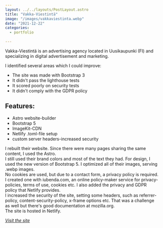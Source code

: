 ```yaml
---
layout: ../../layouts/PostLayout.astro
title: "Vakka-Viestintä"
image: "/images/vakkaviestinta.webp"
date: "2021-12-22"
categories:
  - portfolio
 
---
```

Vakka-Viestintä is an advertising agency located in Uusikaupunki (FI) and specializing in digital advertisement and marketing.
 
I identified several areas which I could improve:
- The site was made with Bootstrap 3 
- It didn't pass the lighthouse tests 
- It scored poorly on security tests
- It didn't comply with the GDPR policy

## Features:
- Astro website-builder
- Bootstrap 5
- ImageKit-CDN
- Netlify .toml-file setup
- custom server headers-increased security
 
I rebuilt their website. Since there were many pages sharing the same content, I used the Astro. <br>
I still used their brand colors and most of the text they had. For design, I used the new version of Bootstrap 5.
I optimized all of their images, serving .webp images.<br>
No cookies are used, but due to a contact form, a privacy policy is required. I created one with iubenda.com, an online policy-maker service for privacy-policies, terms of use, cookies etc. 
I also added the privacy and GDPR policy that Netlify provides. <br>
I increased the security of the site, setting some headers, such as referrer-policy, content-security-policy, x-frame options etc. That was a challenge as well but there's good documentation at mozilla.org. <br>
The site is hosted in Netlify.

*<ins>[Visit the site](https://vakkaviestinta.com)</ins>*